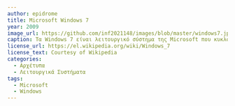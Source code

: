 ```yaml
---
author: epidrome
title: Microsoft Windows 7
year: 2009
image_url: https://github.com/inf2021148/images/blob/master/windows7.jpg
caption: Τα Windows 7 είναι λειτουργικό σύστημα της Microsoft που κυκλοφόρησε στις 22 Οκτωβρίου 2009 σε 32-bit και σε 64-bit εκδόσεις.
license_url: https://el.wikipedia.org/wiki/Windows_7
license_text: Courtesy of Wikipedia
categories: 
  - Αρχέτυπα
  - Λειτουργικά Συστήματα
tags: 
  - Microsoft
  - Windows
---
```

